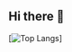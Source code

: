 ## Hi there 👋

[![Top Langs](https://github-readme-stats.vercel.app/api/top-langs/?username=EwanQuelo&theme=tokyonight&hide=css,scss)]
<!--
**EwanQuelo/EwanQuelo** is a ✨ _special_ ✨ repository because its `README.md` (this file) appears on your GitHub profile.

Here are some ideas to get you started:

- 🔭 I’m currently working on ...
- 🌱 I’m currently learning ...
- 👯 I’m looking to collaborate on ...
- 🤔 I’m looking for help with ...
- 💬 Ask me about ...
- 📫 How to reach me: ...
- 😄 Pronouns: ...
- ⚡ Fun fact: ...
-->
